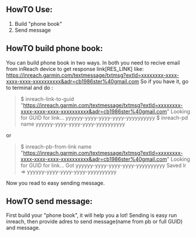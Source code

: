 HowTO Use:
----------

1. Build "phone book"
2. Send message

HowTO build phone book:
-----------------------

You can build phone book in two ways. In both you need to recive email from
inReach device to get response link[RES_LINK] like:
https://inreach.garmin.com/textmessage/txtmsg?extId=xxxxxxxx-xxxx-xxxx-xxxx-xxxxxxxxxx&adr=cb1986ster%40gmail.com
So if you have it, go to terminal and do :

> $ inreach-link-to-guid "https://inreach.garmin.com/textmessage/txtmsg?extId=xxxxxxxx-xxxx-xxxx-xxxx-xxxxxxxxxx&adr=cb1986ster%40gmail.com"
> Looking for GUID for link...
> yyyyyy-yyyy-yyyy-yyyy-yyyyyyyyyy
> $ inreach-pd name yyyyyy-yyyy-yyyy-yyyy-yyyyyyyyyy

or

> $ inreach-pb-from-link name "https://inreach.garmin.com/textmessage/txtmsg?extId=xxxxxxxx-xxxx-xxxx-xxxx-xxxxxxxxxx&adr=cb1986ster%40gmail.com"
> Looking for GUID for link...
> Got yyyyyy-yyyy-yyyy-yyyy-yyyyyyyyyy
> Saved lr => yyyyyy-yyyy-yyyy-yyyy-yyyyyyyyyy

Now you read to easy sending message.

HowTO send message:
-------------------

First build your "phone book", it will help you a lot!
Sending is easy run inreach, then provide adres to send message(name from pb or full GUID) and message.
